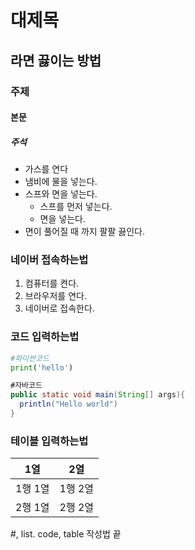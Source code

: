# 대제목
## 라면 끓이는 방법
### 주제
#### 본문
##### 주석
- 가스를 연다
- 냄비에 물을 넣는다.
- 스프와 면을 넣는다.
  - 스프를 먼저 넣는다.
  - 면을 넣는다.
- 면이 풀어질 때 까지 팔팔 끓인다.

### 네이버 접속하는법
1. 컴퓨터를 켠다.
2. 브라우저를 연다.
3. 네이버로 접속한다.

### 코드 입력하는법
```python
#파이썬코드
print('hello')
```
```java
#자바코드
public static void main(String[] args){
  println("Hello world")
}
```
### 테이블 입력하는법
|1열|2열|
|----|----|
|1행 1열|1행 2열|
|2행 1열|2행 2열|


#, list. code, table 작성법 끝
